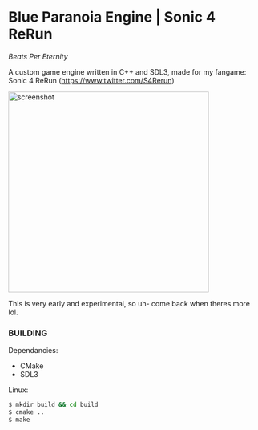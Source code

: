 # Blue Paranoia Engine | Sonic 4 ReRun
_Beats Per Eternity_

A custom game engine written in C++ and SDL3, made for my fangame: Sonic 4 ReRun (https://www.twitter.com/S4Rerun)

<img src="https://pbs.twimg.com/media/F0tyqIGXsAIAA0v?format=jpg&name=small" alt="screenshot" height="400" width="400">


This is very early and experimental, so uh- come back when theres more lol.


### BUILDING

Dependancies:
- CMake
- SDL3

Linux:
```bash
$ mkdir build && cd build
$ cmake ..
$ make
```
